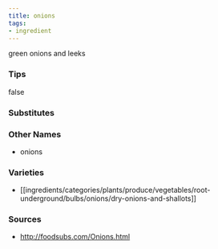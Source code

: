 ```yaml
---
title: onions
tags:
- ingredient
---
```

green onions and leeks

### Tips
false

### Substitutes


### Other Names

* onions

### Varieties

* [[ingredients/categories/plants/produce/vegetables/root-underground/bulbs/onions/dry-onions-and-shallots]]

### Sources
* http://foodsubs.com/Onions.html

